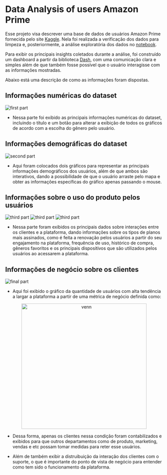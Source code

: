 # Data Analysis of users Amazon Prime

Esse projeto visa descrever uma base de dados de usuários Amazon Prime fornecida pelo site [Kaggle](https://www.kaggle.com/datasets/arnavsmayan/amazon-prime-userbase-dataset). Nela foi realizada a verificação dos dados para limpeza e, posteriormente, a análise exploratória dos dados no [notebook](https://github.com/celiolucaslm/Data-Analysis/blob/main/amazon_prime.ipynb).

Para exibir os principais insights coletados durante a análise, foi construído um dashboard a partir da biblioteca [Dash](https://dash.plotly.com), com uma comunicação clara e simples além de que também fosse possível que o usuário interagisse com as informações mostradas.

Abaixo está uma descrição de como as informações foram dispostas.

## Informações numéricas do dataset
![first part](https://github.com/user-attachments/assets/47e39a87-a80a-4c4c-b41f-9972ddbf72f7)

- Nessa parte foi exibido as principais informações numéricas do dataset, incluindo o título e um botão para alterar a exibição de todos os gráficos de acordo com a escolha do gênero pelo usuário.

## Informações demográficas do dataset
![second part](https://github.com/user-attachments/assets/82db9e8f-f09d-4eec-9ddb-c6034e77efa3)

- Aqui foram colocados dois gráficos para representar as principais informações demográficos dos usuários, além de que ambos são interativos, dando a possibilidade de que o usuário arraste pelo mapa e obter as informações específicas do gráfico apenas passando o mouse.

## Informações sobre o uso do produto pelos usuários
![third part](https://github.com/user-attachments/assets/f6865390-bb65-47c2-84ee-483151dd82bf)
![third part](https://github.com/user-attachments/assets/d58608b5-7286-4fe6-b1b5-da3737f7cc4e)
![third part](https://github.com/user-attachments/assets/f7107a15-6d97-472d-995c-71a7fbb152ed)

- Nessa parte foram exibidos os principais dados sobre interações entre os clientes e a plataforma, dando informações sobre os tipos de planos mais assinados, como é feita a renovação pelos usuários a partir do seu engajamento na plataforma, frequência de uso, histórico de compra, gêneros favoritos e os principais dispositivos que são utilizados pelos usuários ao acessarem a plataforma.

## Informações de negócio sobre os clientes
![final part](https://github.com/user-attachments/assets/12a546f0-7961-4357-aa0c-bb3395a9c0e7)

- Aqui foi exibido o gráfico da quantidade de usuários com alta tendência a largar a plataforma a partir de uma métrica de negócio definida como:

<p align="center">
  <img src="https://github.com/user-attachments/assets/a9f6f687-f809-4091-b1fa-586e91299b58" alt="venn" width="400">
</p>

- Dessa forma, apenas os clientes nessa condição foram contabilizados e exibidos para que outros departamentos como de produto, marketing, vendas e etc possam tomar medidas para reter esse usuários.

- Além de também exibir a distruibuição da interação dos clientes com o suporte, o que é importante do ponto de vista de negócio para entender como tem sido o funcionamento da plataforma.

